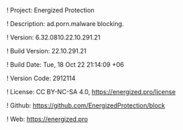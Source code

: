 ! Project: Energized Protection

! Description: ad.porn.malware blocking.

! Version: 6.32.0810.22.10.291.21

! Build Version: 22.10.291.21

! Build Date: Tue, 18 Oct 22 21:14:09 +06

! Version Code: 2912114

! License: CC BY-NC-SA 4.0, https://energized.pro/license

! Github: https://github.com/EnergizedProtection/block

! Web: https://energized.pro
